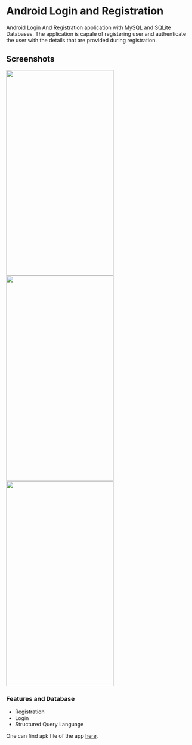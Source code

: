 # Android Login and Registration
Android Login And Registration application with MySQL and SQLite Databases. The application is capale of registering user and authenticate the user with the details that
are provided during registration.
## Screenshots

<p>
  <img src="https://user-images.githubusercontent.com/30550059/55286247-b78af000-53b6-11e9-866d-00837f1a8593.png" width="288" height="550" />
  <img src="https://user-images.githubusercontent.com/30550059/55286246-b6f25980-53b6-11e9-84fd-aa3bfc5c6bc8.png" width="288" height="550" /> 
  <img src="https://user-images.githubusercontent.com/30550059/55286245-b6f25980-53b6-11e9-93a5-9617a257e34b.png" width="288" height="550" />
</p>

### Features and Database
- Registration
- Login
- Structured Query Language

One can find apk file of the app <a href='https://drive.google.com/open?id=18olt85iqEkW2MvlDpDqH5Ksdal1twYyx'>here</a>.


